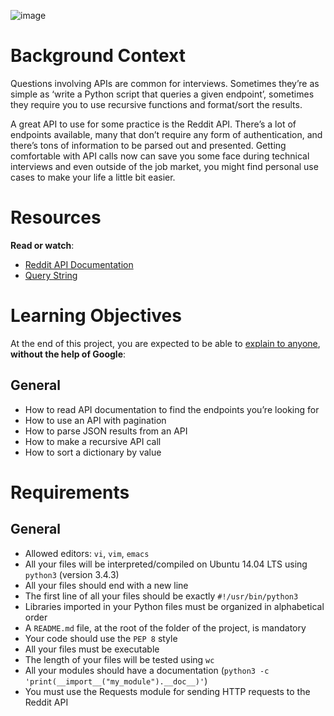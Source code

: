 ![image](https://s3.eu-west-3.amazonaws.com/hbtn.intranet.project.files/holbertonschool-sysadmin_devops/314/WIxXad8.png)

# Background Context
Questions involving APIs are common for interviews. Sometimes they’re as simple as ‘write a Python script that queries a given endpoint’, sometimes they require you to use recursive functions and format/sort the results.

A great API to use for some practice is the Reddit API. There’s a lot of endpoints available, many that don’t require any form of authentication, and there’s tons of information to be parsed out and presented. Getting comfortable with API calls now can save you some face during technical interviews and even outside of the job market, you might find personal use cases to make your life a little bit easier.

# Resources
**Read or watch**:

- [Reddit API Documentation](https://intranet.hbtn.io/rltoken/kR0mkUaxwo5MMM_Qni49UA)
- [Query String](https://intranet.hbtn.io/rltoken/sRfy6R9DNlWDM6XEHMdPbQ)

# Learning Objectives
At the end of this project, you are expected to be able to [explain to anyone](https://intranet.hbtn.io/rltoken/AVGcQpPZSZQiJMfcJ3lJKg), **without the help of Google**:

## General
- How to read API documentation to find the endpoints you’re looking for
- How to use an API with pagination
- How to parse JSON results from an API
- How to make a recursive API call
- How to sort a dictionary by value

# Requirements
## General
- Allowed editors: ```vi```, ```vim```, ```emacs```
- All your files will be interpreted/compiled on Ubuntu 14.04 LTS using ```python3``` (version 3.4.3)
- All your files should end with a new line
- The first line of all your files should be exactly ```#!/usr/bin/python3```
- Libraries imported in your Python files must be organized in alphabetical order
- A ```README.md``` file, at the root of the folder of the project, is mandatory
- Your code should use the ```PEP 8``` style
- All your files must be executable
- The length of your files will be tested using ```wc```
- All your modules should have a documentation (```python3 -c 'print(__import__("my_module").__doc__)'```)
- You must use the Requests module for sending HTTP requests to the Reddit API

